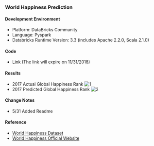 ### World Happiness Prediction

#### Development Environment
- Platform: DataBricks Community
- Language: Pyspark
- Databricks Runtime Version: 3.3 (includes Apache 2.2.0, Scala 2.1.0)

#### Code
- [Link](https://databricks-prod-cloudfront.cloud.databricks.com/public/4027ec902e239c93eaaa8714f173bcfc/7269931875244226/745668567000272/8413061175146078/latest.html) (The link will expire on 11/31/2018)

#### Results
- 2017 Actual Global Happiness Rank
![1](https://user-images.githubusercontent.com/22257488/40794090-cc82238a-64c3-11e8-954c-0cb3ecb73b31.png)
- 2017 Predicted Global Happiness Rank
![2](https://user-images.githubusercontent.com/22257488/40794239-323e78ae-64c4-11e8-9b77-29b63e8d45ea.png)

#### Change Notes
- 5/31 Added Readme

#### Reference
- [World Happiness Dataset](https://www.kaggle.com/unsdsn/world-happiness)
- [World Happiness Official Website](http://worldhappiness.report/)
